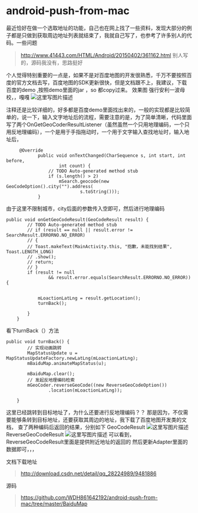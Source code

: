 # android-push-from-mac
 最近恰好在做一个选取地址的功能，自己也在网上找了一些资料，发现大部分的例子都是只做到获取周边地址列表就结束了，我就自己写了，也参考了许多别人的代码。一些问题
  

> http://www.41443.com/HTML/Android/20150402/361162.html
> 别人写的，源码我没有，思路挺好

个人觉得特别重要的一点是，如果不是对百度地图的开发很熟悉，千万不要按照百度的官方文档去写，百度地图的SDK更新很快，但是文档跟不上，我建议，下载百度的demo ,按照demo里面的jar ，so 都copy过来。
  效果图
  强行安利一波母校，，嘎嘎
  ![这里写图片描述](http://img.blog.csdn.net/20160405190314746)

注释还是比较详细的，好多都是百度demo里面找出来的，一般的实现都是比较简单的，说一下，输入文字地址后的流程，需要注意的是，为了简单清晰，代码里面写了两个OnGetGeoCoderResultListener（虽然虽然一个只用地理编码，一个只用反地理编码），一个是用于手指拖动时，一个用于文字输入查找地址时，输入地址后，

```
	 @Override
			public void onTextChanged(CharSequence s, int start, int before,
					int count) {
				// TODO Auto-generated method stub
				if (s.length() > 2)
					mSearch.geocode(new GeoCodeOption().city("").address(
							s.toString()));
			}
```
由于这里不限制城市，city后面的参数传入空即可，然后进行地理编码

```
public void onGetGeoCodeResult(GeoCodeResult result) {
		// TODO Auto-generated method stub
		// if (result == null || result.error != SearchResult.ERRORNO.NO_ERROR)
		// {
		// Toast.makeText(MainActivity.this, "抱歉，未能找到结果", Toast.LENGTH_LONG)
		// .show();
		// return;
		// }
		if (result != null
				&& result.error.equals(SearchResult.ERRORNO.NO_ERROR)) {
			
		
			mLoactionLatLng = result.getLocation();
			turnBack();

		}
	}
```
看下turnBack（）方法

```
public void turnBack() {
		// 实现动画跳转
		MapStatusUpdate u = MapStatusUpdateFactory.newLatLng(mLoactionLatLng);
		mBaiduMap.animateMapStatus(u);

		mBaiduMap.clear();
		// 发起反地理编码检索
		mGeoCoder.reverseGeoCode((new ReverseGeoCodeOption())
				.location(mLoactionLatLng));

	}
```
这里已经跳转到目标地址了，为什么还要进行反地理编码？？
那是因为，不仅需要能够条转到目标地址，还要获取其周边的地址，我下载了百度地图开发类的文档，
查了两种编码后返回的结果，分别如下
GeoCodeResult
![这里写图片描述](http://img.blog.csdn.net/20160405193017506)
ReverseGeoCodeResult
![这里写图片描述](http://img.blog.csdn.net/20160405193049741)
可以看到，ReverseGeoCodeResult里面是提供附近地址的返回的
然后更新Adapter里面的数据即可，，，

文档下载地址

> http://download.csdn.net/detail/qq_28224989/9481886

源码
> https://github.com/WDH861642192/android-push-from-mac/tree/master/BaiduMap
